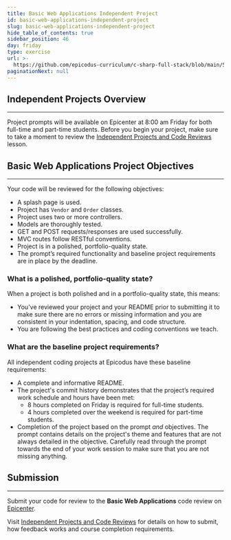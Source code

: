 ```yaml
---
title: Basic Web Applications Independent Project
id: basic-web-applications-independent-project
slug: basic-web-applications-independent-project
hide_table_of_contents: true
sidebar_position: 46
day: friday
type: exercise
url: >-
  https://github.com/epicodus-curriculum/c-sharp-full-stack/blob/main/5a_basic_mvc_web_apps_independent_project.md
paginationNext: null
---
```


## Independent Projects Overview
---

Project prompts will be available on Epicenter at 8:00 am Friday for both full-time and part-time students. Before you begin your project, make sure to take a moment to review the [Independent Projects and Code Reviews](https://new.learnhowtoprogram.com/pre-work/getting-started-at-epicodus/independent-projects-and-code-reviews) lesson.

## Basic Web Applications Project Objectives
---

Your code will be reviewed for the following objectives:

* A splash page is used.
* Project has `Vendor` and `Order` classes.
* Project uses two or more controllers.
* Models are thoroughly tested.
* GET and POST requests/responses are used successfully.
* MVC routes follow RESTful conventions.
* Project is in a polished, portfolio-quality state.
* The prompt’s required functionality and baseline project requirements are in place by the deadline.

### What is a polished, portfolio-quality state?
When a project is both polished and in a portfolio-quality state, this means:

* You've reviewed your project and your README prior to submitting it to make sure there are no errors or missing information and you are consistent in your indentation, spacing, and code structure. 
* You are following the best practices and coding conventions we teach.

### What are the baseline project requirements?
All independent coding projects at Epicodus have these baseline requirements:

* A complete and informative README.
* The project's commit history demonstrates that the project’s required work schedule and hours have been met:
  * 8 hours completed on Friday is required for full-time students.
  * 4 hours completed over the weekend is required for part-time students.
* Completion of the project based on the prompt _and_ objectives. The prompt contains details on the project's theme and features that are not always detailed in the objective. Carefully read through the prompt towards the end of your work session to make sure that you are not missing anything.

## Submission
---

Submit your code for review to the **Basic Web Applications** code review on [Epicenter](https://epicenter.epicodus.com/).

Visit [Independent Projects and Code Reviews](https://new.learnhowtoprogram.com/pre-work/getting-started-at-epicodus/independent-projects-and-code-reviews)  for details on how to submit, how feedback works and course completion requirements.
